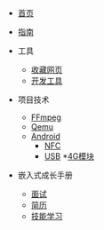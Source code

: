* [首页](/sidebar/first.md)

* [指南](/sidebar/docsify.md)
* 工具
  * [收藏网页](/tool/web_pages.md)
  * [开发工具](/tool/development_tools.md)

* 项目技术
  * [FFmpeg](/project_technical/FFmpeg/ffmpeg.md)
  * [Qemu](/project_technical/Qemu/qemu.md)
  * [Android](/project_technical/Android/android.md)
    * [NFC](/project_technical/Android/NFC/NFC.md)
    * [USB](/project_technical/Android/USB/USB.md)
  *[4G模块](/project_technical/780E/780E模块%20df71a672502e400a96b4676a2a18e684.md)

* 嵌入式成长手册
  * [面试](/Embedded/interview/interview.md)
  * [简历](/Embedded/resume/resume.md)
  * [技能学习](/skill_learn/skill_learning.md)
